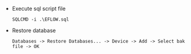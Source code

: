 - Execute sql script file

      SQLCMD -i .\EFLOW.sql

- Restore database

      Databases -> Restore Databases... -> Device -> Add -> Select bak file -> OK
